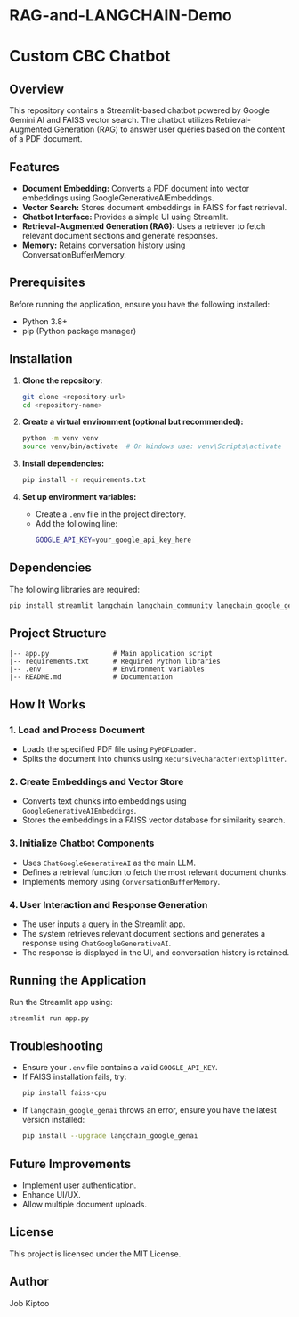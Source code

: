 # RAG-and-LANGCHAIN-Demo
# Custom CBC Chatbot

## Overview
This repository contains a Streamlit-based chatbot powered by Google Gemini AI and FAISS vector search. The chatbot utilizes Retrieval-Augmented Generation (RAG) to answer user queries based on the content of a PDF document.

## Features
- **Document Embedding:** Converts a PDF document into vector embeddings using GoogleGenerativeAIEmbeddings.
- **Vector Search:** Stores document embeddings in FAISS for fast retrieval.
- **Chatbot Interface:** Provides a simple UI using Streamlit.
- **Retrieval-Augmented Generation (RAG):** Uses a retriever to fetch relevant document sections and generate responses.
- **Memory:** Retains conversation history using ConversationBufferMemory.

## Prerequisites
Before running the application, ensure you have the following installed:

- Python 3.8+
- pip (Python package manager)

## Installation

1. **Clone the repository:**
   ```sh
   git clone <repository-url>
   cd <repository-name>
   ```

2. **Create a virtual environment (optional but recommended):**
   ```sh
   python -m venv venv
   source venv/bin/activate  # On Windows use: venv\Scripts\activate
   ```

3. **Install dependencies:**
   ```sh
   pip install -r requirements.txt
   ```

4. **Set up environment variables:**
   - Create a `.env` file in the project directory.
   - Add the following line:
     ```sh
     GOOGLE_API_KEY=your_google_api_key_here
     ```

## Dependencies
The following libraries are required:

```sh
pip install streamlit langchain langchain_community langchain_google_genai faiss-cpu python-dotenv
```

## Project Structure
```
|-- app.py                # Main application script
|-- requirements.txt      # Required Python libraries
|-- .env                  # Environment variables
|-- README.md             # Documentation
```

## How It Works
### 1. Load and Process Document
- Loads the specified PDF file using `PyPDFLoader`.
- Splits the document into chunks using `RecursiveCharacterTextSplitter`.

### 2. Create Embeddings and Vector Store
- Converts text chunks into embeddings using `GoogleGenerativeAIEmbeddings`.
- Stores the embeddings in a FAISS vector database for similarity search.

### 3. Initialize Chatbot Components
- Uses `ChatGoogleGenerativeAI` as the main LLM.
- Defines a retrieval function to fetch the most relevant document chunks.
- Implements memory using `ConversationBufferMemory`.

### 4. User Interaction and Response Generation
- The user inputs a query in the Streamlit app.
- The system retrieves relevant document sections and generates a response using `ChatGoogleGenerativeAI`.
- The response is displayed in the UI, and conversation history is retained.

## Running the Application
Run the Streamlit app using:
```sh
streamlit run app.py
```

## Troubleshooting
- Ensure your `.env` file contains a valid `GOOGLE_API_KEY`.
- If FAISS installation fails, try:
  ```sh
  pip install faiss-cpu
  ```
- If `langchain_google_genai` throws an error, ensure you have the latest version installed:
  ```sh
  pip install --upgrade langchain_google_genai
  ```

## Future Improvements
- Implement user authentication.
- Enhance UI/UX.
- Allow multiple document uploads.

## License
This project is licensed under the MIT License.

## Author
Job Kiptoo


